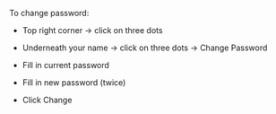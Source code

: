 To change password:

- Top right corner -> click on three dots 

- Underneath your name -> click on three dots -> Change Password 

- Fill in current password 

- Fill in new password (twice) 

- Click Change 
